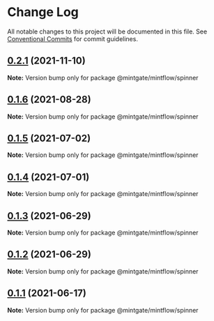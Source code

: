 # Change Log

All notable changes to this project will be documented in this file.
See [Conventional Commits](https://conventionalcommits.org) for commit guidelines.

## [0.2.1](https://github.com/vechai/mintflow/compare/@mintgate/mintflow/spinner@0.1.6...@mintgate/mintflow/spinner@0.2.1) (2021-11-10)

**Note:** Version bump only for package @mintgate/mintflow/spinner





## [0.1.6](https://github.com/vechai/mintflow/compare/@mintgate/mintflow/spinner@0.1.5...@mintgate/mintflow/spinner@0.1.6) (2021-08-28)

**Note:** Version bump only for package @mintgate/mintflow/spinner





## [0.1.5](https://github.com/vechai/mintflow/compare/@mintgate/mintflow/spinner@0.1.4...@mintgate/mintflow/spinner@0.1.5) (2021-07-02)

**Note:** Version bump only for package @mintgate/mintflow/spinner





## [0.1.4](https://github.com/vechai/mintflow/compare/@mintgate/mintflow/spinner@0.1.3...@mintgate/mintflow/spinner@0.1.4) (2021-07-01)

**Note:** Version bump only for package @mintgate/mintflow/spinner





## [0.1.3](https://github.com/vechai/mintflow/compare/@mintgate/mintflow/spinner@0.1.2...@mintgate/mintflow/spinner@0.1.3) (2021-06-29)

**Note:** Version bump only for package @mintgate/mintflow/spinner





## [0.1.2](https://github.com/vechai/mintflow/compare/@mintgate/mintflow/spinner@0.1.1...@mintgate/mintflow/spinner@0.1.2) (2021-06-29)

**Note:** Version bump only for package @mintgate/mintflow/spinner





## [0.1.1](https://github.com/vechai/mintflow/compare/@mintgate/mintflow/spinner@0.1.0...@mintgate/mintflow/spinner@0.1.1) (2021-06-17)

**Note:** Version bump only for package @mintgate/mintflow/spinner
